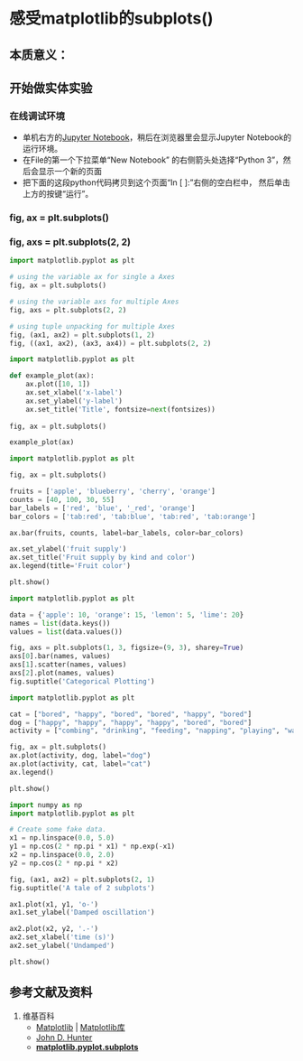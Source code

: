 # 感受matplotlib的subplots()

## 本质意义：

## 开始做实体实验

### 在线调试环境

- 单机右方的[Jupyter Notebook](https://mybinder.org/v2/gh/ipython/ipython-in-depth/master?filepath=binder/Index.ipynb)，稍后在浏览器里会显示Jupyter Notebook的运行环境。
- 在File的第一个下拉菜单“New Notebook” 的右侧箭头处选择“Python 3”，然后会显示一个新的页面
- 把下面的这段python代码拷贝到这个页面“In [ ]:”右侧的空白栏中， 然后单击上方的按键“运行”。

### fig, ax = plt.subplots()
### fig, axs = plt.subplots(2, 2)
 
```python
import matplotlib.pyplot as plt

# using the variable ax for single a Axes
fig, ax = plt.subplots()

# using the variable axs for multiple Axes
fig, axs = plt.subplots(2, 2)

# using tuple unpacking for multiple Axes
fig, (ax1, ax2) = plt.subplots(1, 2)
fig, ((ax1, ax2), (ax3, ax4)) = plt.subplots(2, 2)
```

```python
import matplotlib.pyplot as plt

def example_plot(ax):
    ax.plot([10, 1])
    ax.set_xlabel('x-label')
    ax.set_ylabel('y-label')
    ax.set_title('Title', fontsize=next(fontsizes))
    
fig, ax = plt.subplots()

example_plot(ax)
```

```python
import matplotlib.pyplot as plt

fig, ax = plt.subplots()

fruits = ['apple', 'blueberry', 'cherry', 'orange']
counts = [40, 100, 30, 55]
bar_labels = ['red', 'blue', '_red', 'orange']
bar_colors = ['tab:red', 'tab:blue', 'tab:red', 'tab:orange']

ax.bar(fruits, counts, label=bar_labels, color=bar_colors)

ax.set_ylabel('fruit supply')
ax.set_title('Fruit supply by kind and color')
ax.legend(title='Fruit color')

plt.show()
```

```python
import matplotlib.pyplot as plt

data = {'apple': 10, 'orange': 15, 'lemon': 5, 'lime': 20}
names = list(data.keys())
values = list(data.values())

fig, axs = plt.subplots(1, 3, figsize=(9, 3), sharey=True)
axs[0].bar(names, values)
axs[1].scatter(names, values)
axs[2].plot(names, values)
fig.suptitle('Categorical Plotting')
```

```python
import matplotlib.pyplot as plt

cat = ["bored", "happy", "bored", "bored", "happy", "bored"]
dog = ["happy", "happy", "happy", "happy", "bored", "bored"]
activity = ["combing", "drinking", "feeding", "napping", "playing", "washing"]

fig, ax = plt.subplots()
ax.plot(activity, dog, label="dog")
ax.plot(activity, cat, label="cat")
ax.legend()

plt.show()
```

```python
import numpy as np
import matplotlib.pyplot as plt

# Create some fake data.
x1 = np.linspace(0.0, 5.0)
y1 = np.cos(2 * np.pi * x1) * np.exp(-x1)
x2 = np.linspace(0.0, 2.0)
y2 = np.cos(2 * np.pi * x2)

fig, (ax1, ax2) = plt.subplots(2, 1)
fig.suptitle('A tale of 2 subplots')

ax1.plot(x1, y1, 'o-')
ax1.set_ylabel('Damped oscillation')

ax2.plot(x2, y2, '.-')
ax2.set_xlabel('time (s)')
ax2.set_ylabel('Undamped')

plt.show()
```

## 参考文献及资料

1. 维基百科
	- [Matplotlib](https://en.wikipedia.org/wiki/Matplotlib) | [Matplotlib库](https://en.wikipedia.org/wiki/Matplotlib)
	- [John D. Hunter](https://en.wikipedia.org/wiki/John_D._Hunter#Matplotlib)
	- [**matplotlib.pyplot.subplots**](https://matplotlib.org/stable/api/_as_gen/matplotlib.pyplot.subplots.html)
